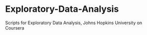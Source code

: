 # Exploratory-Data-Analysis
Scripts for Exploratory Data Analysis, Johns Hopkins University on Coursera
